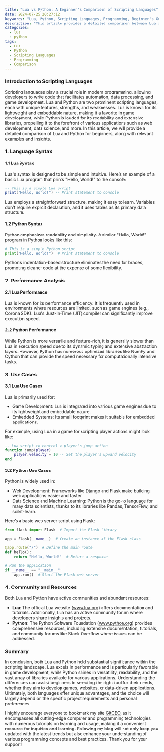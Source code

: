 ```yaml
---
title: "Lua vs Python: A Beginner's Comparison of Scripting Languages"
date: 2024-07-25 20:27:12
keywords: "Lua, Python, Scripting Languages, Programming, Beginner's Guide"
description: "This article provides a detailed comparison between Lua and Python, two popular scripting languages. It explores their features, syntax, performance, and use cases, aiming to assist beginners in understanding the strengths and weaknesses of each language. Readers will find practical examples alongside explanations of key concepts, making it easier to grasp the differences and applications of Lua and Python. By the end of this article, users will be more equipped to choose the suitable language for their projects, whether for game development, web applications, or scripting tasks. In addition, it provides insights into learning resources and communities for both languages, facilitating ongoing exploration and mastery."
categories:
  - lua
  - python
tags:
  - Lua
  - Python
  - Scripting Languages
  - Programming
  - Comparison
---
```


### Introduction to Scripting Languages

Scripting languages play a crucial role in modern programming, allowing developers to write code that facilitates automation, data processing, and game development. Lua and Python are two prominent scripting languages, each with unique features, strengths, and weaknesses. Lua is known for its lightweight and embeddable nature, making it a favorite in game development, while Python is lauded for its readability and extensive libraries, propelling it to the forefront of various applications such as web development, data science, and more. In this article, we will provide a detailed comparison of Lua and Python for beginners, along with relevant examples and insights.

<!-- more -->

### 1. Language Syntax

#### 1.1 Lua Syntax

Lua's syntax is designed to be simple and intuitive. Here’s an example of a basic Lua program that prints "Hello, World!" to the console:

```lua
-- This is a simple Lua script
print("Hello, World!") -- Print statement to console
```

Lua employs a straightforward structure, making it easy to learn. Variables don’t require explicit declaration, and it uses tables as its primary data structure.

#### 1.2 Python Syntax

Python emphasizes readability and simplicity. A similar "Hello, World!" program in Python looks like this:

```python
# This is a simple Python script
print("Hello, World!")  # Print statement to console
```

Python’s indentation-based structure eliminates the need for braces, promoting cleaner code at the expense of some flexibility.

### 2. Performance Analysis

#### 2.1 Lua Performance

Lua is known for its performance efficiency. It is frequently used in environments where resources are limited, such as game engines (e.g., Corona SDK). Lua's Just-In-Time (JIT) compiler can significantly improve execution speed.

#### 2.2 Python Performance

While Python is more versatile and feature-rich, it is generally slower than Lua in execution speed due to its dynamic typing and extensive abstraction layers. However, Python has numerous optimized libraries like NumPy and Cython that can provide the speed necessary for computationally intensive tasks.

### 3. Use Cases

#### 3.1 Lua Use Cases

Lua is primarily used for:

- Game Development: Lua is integrated into various game engines due to its lightweight and embeddable nature.
- Embedded Systems: Its small footprint makes it suitable for embedded applications.
  
For example, using Lua in a game for scripting player actions might look like:

```lua
-- Lua script to control a player's jump action
function jump(player)
    player.velocity = 10 -- Set the player's upward velocity
end
```

#### 3.2 Python Use Cases

Python is widely used in:

- Web Development: Frameworks like Django and Flask make building web applications easier and faster.
- Data Science and Machine Learning: Python is the go-to language for many data scientists, thanks to its libraries like Pandas, TensorFlow, and scikit-learn.

Here’s a basic web server script using Flask:

```python
from flask import Flask  # Import the Flask library

app = Flask(__name__)  # Create an instance of the Flask class

@app.route("/")  # Define the main route
def hello():
    return "Hello, World!"  # Return a response

# Run the application
if __name__ == "__main__":
    app.run()  # Start the Flask web server
```

### 4. Community and Resources

Both Lua and Python have active communities and abundant resources:

- **Lua**: The official Lua website (www.lua.org) offers documentation and tutorials. Additionally, Lua has an active community forum where developers share insights and projects.
- **Python**: The Python Software Foundation (www.python.org) provides comprehensive resources, including extensive documentation, tutorials, and community forums like Stack Overflow where issues can be addressed.

### Summary

In conclusion, both Lua and Python hold substantial significance within the scripting landscape. Lua excels in performance and is particularly favorable in game development, while Python shines in versatility, readability, and the vast array of libraries available for various applications. Understanding the differences can assist beginners in selecting the right tool for their needs, whether they aim to develop games, websites, or data-driven applications. Ultimately, both languages offer unique advantages, and the choice will largely depend on the specific project requirements and personal preferences.

I highly encourage everyone to bookmark my site [GitCEO](https://gitceo.com), as it encompasses all cutting-edge computer and programming technologies with numerous tutorials on learning and usage, making it a convenient resource for inquiries and learning. Following my blog will not only keep you updated with the latest trends but also enhance your understanding of various programming concepts and best practices. Thank you for your support!